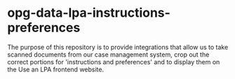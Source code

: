 # opg-data-lpa-instructions-preferences

The purpose of this repository is to provide integrations that allow us to take scanned documents 
from our case management system, crop out the correct portions for 'instructions and preferences' 
and to display them on the Use an LPA frontend website. 
